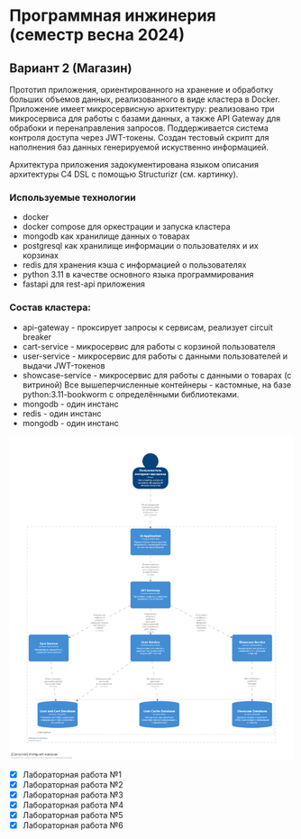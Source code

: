 # Программная инжинерия (семестр весна 2024)
## Вариант 2 (Магазин)

Прототип приложения, ориентированного на хранение и обработку больших объемов данных, реализованного в виде кластера в Docker. Приложение имеет микросервисную архитектуру: реализовано три микросервиса для работы с базами данных, а также API Gateway для обрабоки и перенаправления запросов. Поддерживается система контроля доступа через JWT-токены. Создан тестовый скрипт для наполнения баз данных генерируемой искуственно информацией.

Архитектура приложения задокументирована языком описания архитектуры C4 DSL с помощью Structurizr (см. картинку).

### Используемые технологии
- docker
- docker compose для оркестрации и запуска кластера
- mongodb как хранилище данных о товарах
- postgresql как хранилище информации о пользователях и их корзинах
- redis для хранения кэша с информацией о пользователях
- python 3.11 в качестве основного языка программирования
- fastapi для rest-api приложения

### Состав кластера:
- api-gateway - проксирует запросы к сервисам, реализует circuit breaker
- cart-service - микросервис для работы с корзиной пользователя
- user-service - микросервис для работы с данными пользователей и выдачи JWT-токенов
- showcase-service - микросервис для работы с данными о товарах (с витриной)
Все вышеперчисленные контейнеры - кастомные, на базе python:3.11-bookworm с определёнными библиотеками.
- mongodb - один инстанс
- redis - один инстанс
- mongodb - один инстанс


![Архитектура](structurizr-1-Container-001.png)

- [x] Лабораторная работа №1
- [x] Лабораторная работа №2
- [x] Лабораторная работа №3
- [x] Лабораторная работа №4
- [x] Лабораторная работа №5
- [x] Лабораторная работа №6

